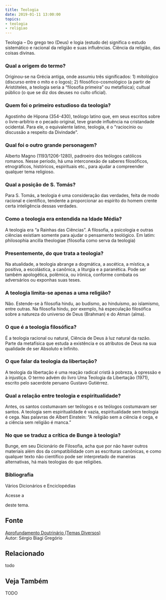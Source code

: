 ```yaml
---
title: Teologia
date: 2019-01-11 13:00:00
topics: 
- teologia
- religiao
---
```


Teologia – Do grego teo (Deus) e logia (estudo de) significa o estudo
sistemático e racional da religião e suas influências. Ciência da
religião, das coisas divinas.

### Qual a origem do termo?
Originou-se na Grécia antiga, onde assumiu três significados: 1)
mitológico (discurso entre o mito e o logos); 2)
filosófico-cosmológico (a partir de Aristóteles, a teologia seria a
“filosofia primeira” ou metafísica); cultual público (o que se diz dos
deuses no culto oficial).

### Quem foi o primeiro estudioso da teologia?
Agostinho de Hipona (354-430), teólogo latino que, em seus escritos
sobre o livre-arbítrio e o pecado original, teve grande influência na
cristandade ocidental. Para ele, o equivalente latino, teologia, é o
"raciocínio ou discussão a respeito da Divindade".

### Qual foi o outro grande personagem?
Alberto Magno (1193/1206-1280), padroeiro dos teólogos católicos
romanos. Nesse período, há uma interconexão de saberes filosóficos,
etnográficos, históricos, espirituais etc., para ajudar a compreender
qualquer tema religioso.

### Qual a posição de S. Tomás?
Para S. Tomás, a teologia é uma consideração das verdades, feita de modo
racional e científico, tendente a proporcionar ao espírito do homem
crente certa inteligência dessas verdades.

### Como a teologia era entendida na Idade Média?
A teologia era “a Rainhas das Ciências”. A filosofia, a psicologia e
outras ciências existiam somente para ajudar o pensamento teológico. Em
latim: philosophia ancilla theologiae (filosofia como serva da
teologia)
### Presentemente, do que trata a teologia?
Na atualidade, a teologia abrange a dogmática, a ascética, a mística, a
positiva, a escolástica, a canônica, a liturgia e a paranética. Pode ser
também apologética, polêmica, ou irônica, conforme combata os
adversários ou exponhas suas teses.

### A teologia limita-se apenas a uma religião?
Não. Estende-se à filosofia hindu, ao budismo, ao hinduísmo, ao
islamismo, entre outras. Na filosofia hindu, por exemplo, há especulação
filosófica sobre a natureza do universo de Deus (Brahman) e do Atman
(alma).
### O que é a teologia filosófica?
É a teologia racional ou natural, Ciência de Deus à luz natural da
razão. Parte da metafísica que estuda a existência e os atributos de
Deus na sua qualidade de ser Absoluto e Infinito.

### O que falar da teologia da libertação?
A teologia da libertação é uma reação radical cristã à pobreza, à
opressão e à injustiça. O termo advém do livro Uma Teologia da
Libertação (1971), escrito pelo sacerdote peruano Gustavo Gutiérrez.
### Qual a relação entre teologia e espiritualidade?
Antes, os santos costumavam ser teólogos e os teólogos costumavam ser
santos. A teologia sem espiritualidade é vazia, espiritualidade sem
teologia é cega. Nas palavras de Albert Einstein: “A religião sem a
ciência é cega, e a ciência sem religião é manca.”
### No que se traduz a crítica de Bunge à teologia?
Bunge, em seu Dicionário de Filosofia, acha que por não haver outros
materiais além dos da compatibilidade com as escrituras canônicas, e
como qualquer texto não científico pode ser interpretado de maneiras
alternativas, há mais teologias do que religiões.

### Bibliografia
Vários Dicionários e Enciclopédias

Acesse a

deste tema.

## Fonte
[Aprofundamento Doutrinário (Temas Diversos)](https://sites.google.com/view/aprofundamentodoutrinario/teologia)  
Autor: Sérgio Biagi Gregório



## Relacionado
todo

## Veja Também
TODO


